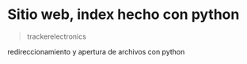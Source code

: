 <h1>Sitio web, index hecho con python</h2>

> trackerelectronics

redireccionamiento y apertura de archivos con python 
